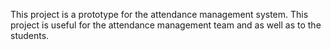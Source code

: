 This project is a prototype for the attendance management system. This project is useful for the attendance management team and as well as to the students.

